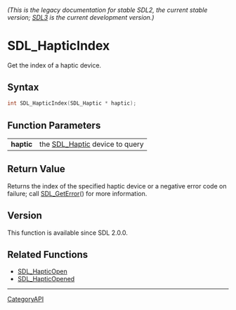 ###### (This is the legacy documentation for stable SDL2, the current stable version; [SDL3](https://wiki.libsdl.org/SDL3/) is the current development version.)
# SDL_HapticIndex

Get the index of a haptic device.

## Syntax

```c
int SDL_HapticIndex(SDL_Haptic * haptic);

```

## Function Parameters

|                |                                              |
| -------------- | -------------------------------------------- |
| **haptic**     | the [SDL_Haptic](SDL_Haptic) device to query |

## Return Value

Returns the index of the specified haptic device or a negative error code
on failure; call [SDL_GetError](SDL_GetError)() for more information.

## Version

This function is available since SDL 2.0.0.

## Related Functions

* [SDL_HapticOpen](SDL_HapticOpen)
* [SDL_HapticOpened](SDL_HapticOpened)

----
[CategoryAPI](CategoryAPI)

